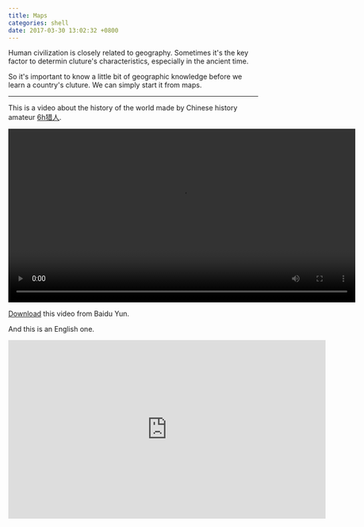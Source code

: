 ```yaml
---
title: Maps
categories: shell
date: 2017-03-30 13:02:32 +0800
---
```


Human civilization is closely related to geography. Sometimes it's the key factor to determin cluture's characteristics, especially in the ancient time.

<!--Lose some specific descriptions.-->

So it's important to know a little bit of geographic knowledge before we learn a country's cluture. We can simply start it from maps.

<!--shoreline-->
---

This is a video about the history of the world made by Chinese history amateur [6h猎人](http://space.bilibili.com/196971/#!/). 

<video width="700" controls="controls" class="align-center">
  <source src="/assets/videos/the-history-of-world.mp4" type="video/mp4">
</video>

[Download](https://pan.baidu.com/s/1c0feoJA) this video from Baidu Yun.

And this is an English one.

<iframe width="640" height="360" src="https://www.youtube-nocookie.com/embed/-6Wu0Q7x5D0?" frameborder="0" allowfullscreen></iframe>